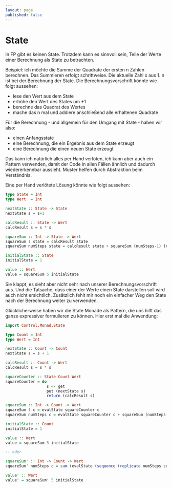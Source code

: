 ```yaml
---
layout: page
published: false
---
```


# State

In FP gibt es keinen State. Trotzdem kann es sinnvoll sein, Teile der Werte einer Berechnung als State zu betrachten.

Beispiel: ich möchte die Summe der Quadrate der ersten n Zahlen berechnen. Das Summieren erfolgt schrittweise. Die aktuelle Zahl x aus 1..n ist bei der Berechnung der State. Die Berechnungsvorschrift könnte wie folgt aussehen:

- lese den Wert aus dem State
- erhöhe den Wert des States um +1
- berechne das Quadrat des Wertes
- mache das n mal und addiere anschließend alle erhaltenen Quadrate


Für die Berechnung - und allgemein für den Umgang mit State - haben wir also:

- einen Anfangsstate
- eine Berechnung, die ein Ergebnis aus dem State erzeugt
- eine Berechnung die einen neuen State erzeugt

Das kann ich natürlich alles per Hand verlöten, ich kann aber auch ein Pattern verwenden, damit der Code in allen Fällen ähnlich und dadurch wiedererkennbar aussieht. Muster helfen durch Abstraktion beim Verständnis.

Eine per Hand verlötete Lösung könnte wie folgt aussehen:

```haskell
type State = Int
type Wert  = Int

nextState :: State -> State
nextState s = s+1

calcResult :: State -> Wert
calcResult s = s * s

squareSum :: Int -> State -> Wert
squareSum 1 state = calcResult state
squareSum numSteps state = calcResult state + squareSum (numSteps-1) (nextState state)

initialState :: State
initialState = 1

value :: Wert
value = squareSum 5 initialState
```

Sie klappt, es sieht aber nicht sehr nach unserer Berechnungsvorschrift aus. Und die Tatsache, dass einer der Werte einen State darstellen soll wird auch nicht ersichtlich. Zusätzlich fehlt mir noch ein einfacher Weg den State nach der Berechnung weiter zu verwenden.

Glücklicherweise haben wir die State Monade als Pattern, die uns hilft das ganze expressiver formulieren zu können. Hier erst mal die Anwendung:

```haskell
import Control.Monad.State

type Count = Int
type Wert = Int

nextState :: Count -> Count
nextState s = s + 1

calcResult :: Count -> Wert
calcResult s = s * s

squareCounter :: State Count Wert
squareCounter = do
                  s <- get
                  put (nextState s)
                  return (calcResult s)

squareSum :: Int -> Count -> Wert
squareSum 1 c = evalState squareCounter c
squareSum numSteps c = evalState squareCounter c + squareSum (numSteps-1) (execState squareCounter c)

initialState :: Count
initialState = 1

value :: Wert
value = squareSum 5 initialState

-- oder

squareSum' :: Int -> Count -> Wert
squareSum' numSteps c = sum (evalState (sequence (replicate numSteps squareCounter)) c)

value' :: Wert
value' = squareSum' 5 initialState

```
